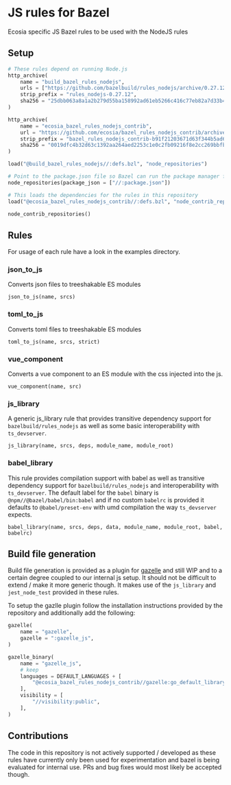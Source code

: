 # JS rules for Bazel
Ecosia specific JS Bazel rules to be used with the NodeJS rules

## Setup

```py
# These rules depend on running Node.js
http_archive(
    name = "build_bazel_rules_nodejs",
    urls = ["https://github.com/bazelbuild/rules_nodejs/archive/0.27.12.tar.gz"],
    strip_prefix = "rules_nodejs-0.27.12",
    sha256 = "25dbb063a8a1a2b279d55ba158992ad61eb5266c416c77eb82a7d33b4eac533d",
)

http_archive(
    name = "ecosia_bazel_rules_nodejs_contrib",
    url = "https://github.com/ecosia/bazel_rules_nodejs_contrib/archive/b91f21203671d63f344b5ad6984382b338c66b18.zip",
    strip_prefix = "bazel_rules_nodejs_contrib-b91f21203671d63f344b5ad6984382b338c66b18",
    sha256 = "0019dfc4b32d63c1392aa264aed2253c1e0c2fb09216f8e2cc269bbfb8bb49b5",
)

load("@build_bazel_rules_nodejs//:defs.bzl", "node_repositories")

# Point to the package.json file so Bazel can run the package manager for you.
node_repositories(package_json = ["//:package.json"])

# This loads the dependencies for the rules in this repository
load("@ecosia_bazel_rules_nodejs_contrib//:defs.bzl", "node_contrib_repositories")

node_contrib_repositories()
```

## Rules

For usage of each rule have a look in the examples directory.

### json_to_js

Converts json files to treeshakable ES modules

`json_to_js(name, srcs)`

### toml_to_js

Converts toml files to treeshakable ES modules

`toml_to_js(name, srcs, strict)`

### vue_component

Converts a vue component to an ES module with the css injected into the js.

`vue_component(name, src)`

### js_library

A generic js_library rule that provides transitive dependency support for `bazelbuild/rules_nodejs` as well as some basic interoperability with `ts_devserver`.

`js_library(name, srcs, deps, module_name, module_root)`

### babel_library

This rule provides compilation support with babel as well as transitive dependency support for `bazelbuild/rules_nodejs` and interoperability with `ts_devserver`.  The default label for the `babel` binary is `@npm//@bazel/babel/bin:babel` and if no custom `babelrc` is provided it defaults to `@babel/preset-env` with umd compilation the way `ts_devserver` expects.

`babel_library(name, srcs, deps, data, module_name, module_root, babel, babelrc)`

## Build file generation

Build file generation is provided as a plugin for [gazelle](https://github.com/bazelbuild/bazel-gazelle) and still WIP and to a certain degree coupled to our internal js setup. It should not be difficult to extend / make it more generic though. It makes use of the `js_library` and `jest_node_test` provided in these rules.

To setup the gazlle plugin follow the installation instructions provided by the repository and additionally add the following:

```py
gazelle(
    name = "gazelle",
    gazelle = ":gazelle_js",
)

gazelle_binary(
    name = "gazelle_js",
    # keep
    languages = DEFAULT_LANGUAGES + [
        "@ecosia_bazel_rules_nodejs_contrib//gazelle:go_default_library",
    ],
    visibility = [
        "//visibility:public",
    ],
)
```

## Contributions

The code in this repository is not actively supported / developed as these rules have currently only been used for experimentation and bazel is being evaluated for internal use. PRs and bug fixes would most likely be accepted though.
